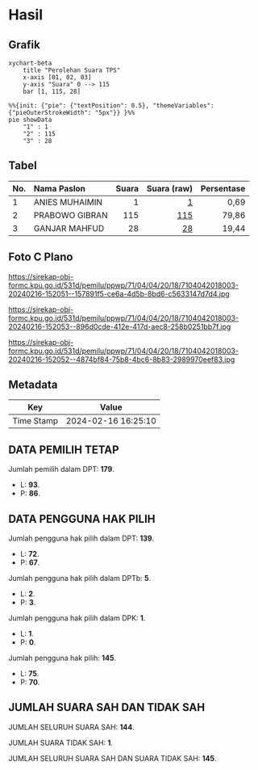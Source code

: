 # Hasil

## Grafik

```mermaid
xychart-beta
    title "Perolehan Suara TPS"
    x-axis [01, 02, 03]
    y-axis "Suara" 0 --> 115
    bar [1, 115, 28]
```

```mermaid
%%{init: {"pie": {"textPosition": 0.5}, "themeVariables": {"pieOuterStrokeWidth": "5px"}} }%%
pie showData
    "1" : 1
    "2" : 115
    "3" : 28
```

## Tabel

| No. | Nama Paslon    | Suara | Suara (raw) | Persentase |
|:--- |:-------------- | -----:| -----------:| ----------:|
| 1   | ANIES MUHAIMIN | 1     | [1][p-1]    | 0,69       |
| 2   | PRABOWO GIBRAN | 115   | [115][p-2]  | 79,86      |
| 3   | GANJAR MAHFUD  | 28    | [28][p-3]   | 19,44      |


[p-1]: https://github.com/gigit-pemilu/pemilu-2024-71-sulawesi-utara/blob/main/pilpres/hitung-suara/sub/71-sulawesi-utara/sub/04-kepulauan-talaud/sub/04-essang/sub/2018-essang-selatan/sub/003-tps/sub/paslon-1.txt
[p-2]: https://github.com/gigit-pemilu/pemilu-2024-71-sulawesi-utara/blob/main/pilpres/hitung-suara/sub/71-sulawesi-utara/sub/04-kepulauan-talaud/sub/04-essang/sub/2018-essang-selatan/sub/003-tps/sub/paslon-2.txt
[p-3]: https://github.com/gigit-pemilu/pemilu-2024-71-sulawesi-utara/blob/main/pilpres/hitung-suara/sub/71-sulawesi-utara/sub/04-kepulauan-talaud/sub/04-essang/sub/2018-essang-selatan/sub/003-tps/sub/paslon-3.txt

## Foto C Plano

https://sirekap-obj-formc.kpu.go.id/531d/pemilu/ppwp/71/04/04/20/18/7104042018003-20240216-152051--157891f5-ce6a-4d5b-8bd6-c5633147d7d4.jpg

https://sirekap-obj-formc.kpu.go.id/531d/pemilu/ppwp/71/04/04/20/18/7104042018003-20240216-152053--896d0cde-412e-417d-aec8-258b0251bb7f.jpg

https://sirekap-obj-formc.kpu.go.id/531d/pemilu/ppwp/71/04/04/20/18/7104042018003-20240216-152052--4874bf84-75b8-4bc6-8b83-2989970eef83.jpg


## Metadata

| Key        | Value               |
| ---------- | ------------------- |
| Time Stamp | 2024-02-16 16:25:10 |


## DATA PEMILIH TETAP

Jumlah pemilih dalam DPT: **179**.
 * L: **93**.
 * P: **86**.

## DATA PENGGUNA HAK PILIH

Jumlah pengguna hak pilih dalam DPT: **139**.
 * L: **72**.
 * P: **67**.

Jumlah pengguna hak pilih dalam DPTb: **5**.
 * L: **2**.
 * P: **3**.

Jumlah pengguna hak pilih dalam DPK: **1**.
 * L: **1**.
 * P: **0**.

Jumlah pengguna hak pilih: **145**.
 * L: **75**.
 * P: **70**.

## JUMLAH SUARA SAH DAN TIDAK SAH

JUMLAH SELURUH SUARA SAH: **144**.

JUMLAH SUARA TIDAK SAH: **1**.

JUMLAH SELURUH SUARA SAH DAN SUARA TIDAK SAH: **145**.


